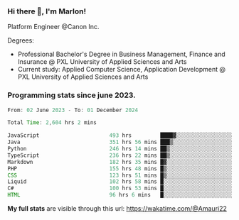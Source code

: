 
### Hi there 👋, I'm Marlon!

Platform Engineer @Canon Inc.

Degrees: 
- Professional Bachelor's Degree in Business Management, Finance and Insurance @ PXL University of Applied Sciences and Arts
- Current study: Applied Computer Science, Application Development @ PXL University of Applied Sciences and Arts

### Programming stats since june 2023.
<!--START_SECTION:waka-->

```java
From: 02 June 2023 - To: 01 December 2024

Total Time: 2,604 hrs 2 mins

JavaScript                      493 hrs         ████▓░░░░░░░░░░░░░░░░░░░░   18.60 %
Java                            351 hrs 56 mins ███▒░░░░░░░░░░░░░░░░░░░░░   13.28 %
Python                          246 hrs 14 mins ██▒░░░░░░░░░░░░░░░░░░░░░░   09.29 %
TypeScript                      236 hrs 22 mins ██▒░░░░░░░░░░░░░░░░░░░░░░   08.92 %
Markdown                        182 hrs 35 mins █▓░░░░░░░░░░░░░░░░░░░░░░░   06.89 %
PHP                             155 hrs 48 mins █▒░░░░░░░░░░░░░░░░░░░░░░░   05.88 %
CSS                             123 hrs 51 mins █▒░░░░░░░░░░░░░░░░░░░░░░░   04.67 %
Liquid                          102 hrs 58 mins █░░░░░░░░░░░░░░░░░░░░░░░░   03.88 %
C#                              100 hrs 53 mins █░░░░░░░░░░░░░░░░░░░░░░░░   03.81 %
HTML                            96 hrs 6 mins   █░░░░░░░░░░░░░░░░░░░░░░░░   03.63 %
```

<!--END_SECTION:waka-->
**My full stats** are visible through this url: https://wakatime.com/@Amauri22
